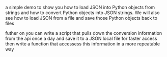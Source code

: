 a simple demo to show you how to load JSON into Python objects from strings and how to convert Python objects into JSON strings. We will also see how to load JSON from a file and save those Python objects back to files


futher on you can write a script that pulls down the conversion information from the api once a day and save it to a JSON local file for faster access 
then write a function that accessess this information in a more repeatable way 